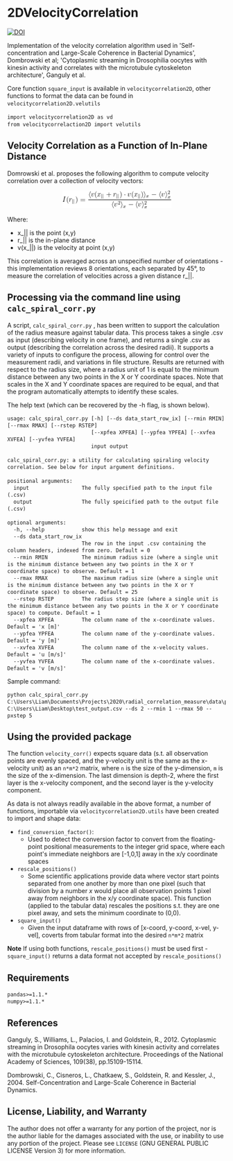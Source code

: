 # 2DVelocityCorrelation

[![DOI](https://zenodo.org/badge/414017395.svg)](https://zenodo.org/badge/latestdoi/414017395)

Implementation of the velocity correlation algorithm used in 'Self-concentration and Large-Scale Coherence in Bacterial Dynamics', Dombrowski et al; 'Cytoplasmic streaming in Drosophilia oocytes with kinesin activity and correlates with the microtubule cytoskeleton architecture', Ganguly et al.

Core function `square_input` is available in `velocitycorrelation2D`, other functions to format the data can be found in `velocitycorrelation2D.velutils`

`import velocitycorrelation2D as vd`  
`from velocitycorrelaction2D import velutils`


## Velocity Correlation as a Function of In-Plane Distance

Domrowski et al. proposes the following algorithm to compute velocity correlation over a collection of velocity vectors:
<p align="center">
  <img src = "READMEAssets\correlation_eq.png" alt="I(r_{||}) = \frac{\langle v(x_{||}+r_{||})\cdot v(x_{||})\rangle_x - \langle v \rangle^{2}_x}{\langle v^2\rangle_x - \langle v \rangle^{2}_x}"/>
</p>

Where:
 - x_|| is the point (x,y)
 - r_|| is the in-plane distance
 - v(x_||) is the velocity at point (x,y)

This correlation is averaged across an unspecified number of orientations - this implementation reviews 8 orientations, each separated by 45°, to measure the correlation of velocities across a given distance r_||.

## Processing via the command line using `calc_spiral_corr.py`

A script, `calc_spiral_corr.py` , has been written to support the calculation of the radius measure against tabular data. This process takes a single .csv as input (describing velocity in one frame), and returns a single .csv as output (describing the correlation across the desired radii). It supports a variety of inputs to configure the process, allowing for control over the measurement radii, and variations in file structure. Results are returned with respect to the radius size, where a radius unit of 1 is equal to the minimum distance between any two points in the X or Y coordinate spaces. Note that scales in the X and Y coordinate spaces are required to be equal, and that the program automatically attempts to identify these scales.


The help text (which can be recovered by the -h flag, is shown below).

    usage: calc_spiral_corr.py [-h] [--ds data_start_row_ix] [--rmin RMIN] [--rmax RMAX] [--rstep RSTEP]
                               [--xpfea XPFEA] [--ypfea YPFEA] [--xvfea XVFEA] [--yvfea YVFEA]
                               input output

    calc_spiral_corr.py: a utility for calculating spiraling velocity correlation. See below for input argument definitions.

    positional arguments:
      input                 The fully specified path to the input file (.csv)
      output                The fully speicified path to the output file (.csv)

    optional arguments:
      -h, --help            show this help message and exit
      --ds data_start_row_ix
                            The row in the input .csv containing the column headers, indexed from zero. Default = 0
      --rmin RMIN           The minimum radius size (where a single unit is the minimum distance between any two points in the X or Y coordinate space) to observe. Default = 1
      --rmax RMAX           The maximum radius size (where a single unit is the minimum distance between any two points in the X or Y coordinate space) to observe. Default = 25
      --rstep RSTEP         The radius step size (where a single unit is the minimum distance between any two points in the X or Y coordinate space) to compute. Default = 1
      --xpfea XPFEA         The column name of the x-coordinate values. Default = 'x [m]'
      --ypfea YPFEA         The column name of the y-coordinate values. Default = 'y [m]'
      --xvfea XVFEA         The column name of the x-velocity values. Default = 'u [m/s]'
      --yvfea YVFEA         The column name of the x-coordinate values. Default = 'v [m/s]'


Sample command: <br/>

    python calc_spiral_corr.py C:\Users\Liam\Documents\Projects\2020\radial_correlation_measure\data\px_basis\PIVlab_0001.txt C:\Users\Liam\Desktop\test_output.csv --ds 2 --rmin 1 --rmax 50 --pxstep 5

## Using the provided package
The function `velocity_corr()` expects square data (s.t. all observation points are evenly spaced, and the y-velocity unit is the same as the x-velocity unit) as an `n*m*2` matrix, where `n` is the size of the y-dimension, `m` is the size of the x-dimension. The last dimension is depth-2, where the first layer is the x-velocity component, and the second layer is the y-velocity component.

As data is not always readily available in the above format, a number of functions, importable via `velocitycorrelation2D.utils` have been created to import and shape data:

- `find_conversion_factor()`:
  - Used to detect the conversion factor to convert from the floating-point positional measurements to the integer grid space, where each point's immediate neighbors are [-1,0,1] away in the x/y coordinate spaces
- `rescale_positions()`
  - Some scientific applications provide data where vector start points separated from one another by more than one pixel (such that division by a number *x* would place all observation points 1 pixel away from neighbors in the x/y coordinate space). This function (applied to the tabular data) rescales the positions s.t. they are one pixel away, and sets the minimum coordinate to (0,0).
- `square_input()`
  - Given the input dataframe with rows of [x-coord, y-coord, x-vel, y-vel], coverts from tabular format into the desired `n*m*2` matrix

**Note** If using both functions, `rescale_positions()` must be used first - `square_input()` returns a data format not accepted by `rescale_positions()`

## Requirements
    pandas>=1.1.*
    numpy>=1.1.*


## References

Ganguly, S., Williams, L., Palacios, I. and Goldstein, R., 2012. Cytoplasmic streaming in Drosophila oocytes varies with kinesin activity and correlates with the microtubule cytoskeleton architecture. Proceedings of the National Academy of Sciences, 109(38), pp.15109-15114.

Dombrowski, C., Cisneros, L., Chatkaew, S., Goldstein, R. and Kessler, J., 2004. Self-Concentration and Large-Scale Coherence in Bacterial Dynamics.

## License, Liability, and Warranty
The author does not offer a warranty for any portion of the project, nor is the author liable for the damages associated with the use, or inability to use any portion of the project. Please see `LICENSE` (GNU GENERAL PUBLIC LICENSE Version 3) for more information.
